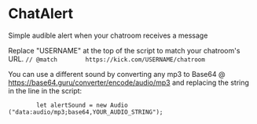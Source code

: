 # ChatAlert
Simple audible alert when your chatroom receives a message

Replace "USERNAME" at the top of the script to match your chatroom's URL.
`// @match        https://kick.com/USERNAME/chatroom`

You can use a different sound by converting any mp3 to Base64 @ https://base64.guru/converter/encode/audio/mp3 and replacing the string in the line in the script:

`        let alertSound = new Audio ("data:audio/mp3;base64,YOUR_AUDIO_STRING");`
